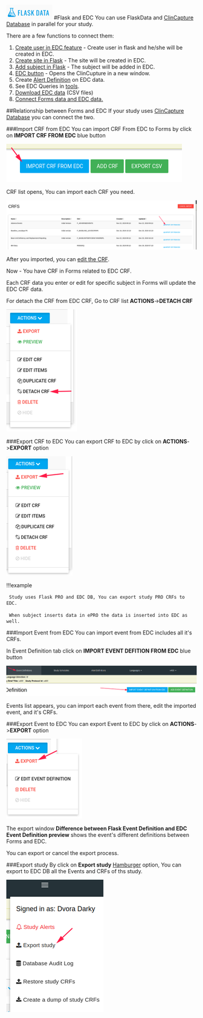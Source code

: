 <a href="https://www.flaskdata.io">![Screenshot](img/flaskdata_logo.PNG)</a>
#Flask and EDC
You can use FlaskData and [ClinCapture Database](./manage_studies.md#add-study) in parallel for your study.

There are a few functions to connect them:

1. [Create user in EDC feature](./manage_features.md#create-user-in-edc) - Create user in flask and he/she will be created in EDC.
2. [Create site in Flask](./manage_sites.md#add-a-new-site) - The site will be created in EDC.
3. [Add subject in Flask](./manage_subjects.md#add-subject) - The subject will be added in EDC.
4. [EDC button](./study_dashboard.md#edc) - Opens the ClinCupture in a new window.
5. Create [Alert Definition](./manage_alerts_definitions.md#add-alerts-definition) on EDC data.
6. See EDC Queries in [tools](./tools.md).
7. [Download EDC data](./tools.md#download-study-data-csvs) (CSV files)
8. [Connect Forms data and EDC data.](flask_and_edc.md#relationship-between-forms-and-edc)
   
##Relationship between Forms and EDC
If your study uses [ClinCapture Database](./manage_studies.md#add-study) you can connect the two.

###Import CRF from EDC
You can import CRF From EDC to Forms by click on **IMPORT CRF FROM EDC** blue button

![Screenshot](img/forms/forms_import_crf_from_edc.PNG)

CRF list opens, You can import each CRF you need.

![Screenshot](img/forms/import_crf_list.PNG)

After you imported, you can [edit the CRF](./manage_forms.md#edit-crf-item).

Now - You have CRF in Forms related to EDC CRF.

Each CRF data you enter or edit for specific subject in Forms will update the EDC CRF data.

For detach the CRF from EDC CRF, Go to CRF list **ACTIONS**->**DETACH CRF**

 ![Screenshot](img/forms/detach_crf.PNG)
 
###Export CRF to EDC
You can export CRF to EDC by click on **ACTIONS**->**EXPORT** option

 ![Screenshot](img/forms/export_crf.PNG)
 
!!!example
 
     Study uses Flask PRO and EDC DB, You can export study PRO CRFs to EDC.
     
     When subject inserts data in ePRO the data is inserted into EDC as well.
 

###Import Event from EDC
You can import event from EDC includes all it's CRFs.

In Event Definition tab click on **IMPORT EVENT DEFITION FROM EDC** blue button

![Screenshot](img/forms/import_event_from_edc.PNG)

Events list appears, you can import each event from there, edit the imported event, and it's CRFs.

###Export Event to EDC
You can export Event to EDC by click on **ACTIONS**->**EXPORT** option

![Screenshot](img/forms/export_event.PNG)

The export window **Difference between Flask Event Definition and EDC Event Definition preview** shows the event's different definitions between Forms and EDC.

You can export or cancel the export process.

###Export study
By click on **Export study** [Hamburger](./manage_forms.md#hamburger) option, You can export to EDC DB all the Events and CRFs of ths study.

![Screenshot](img/forms/export_study_to_edc.PNG)
